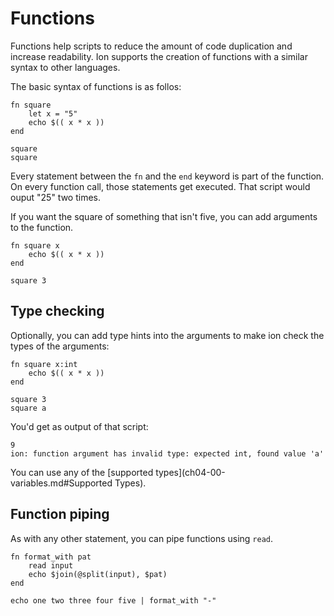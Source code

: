 # Functions

Functions help scripts to reduce the amount of code duplication and increase readability. Ion supports the creation of functions with a similar syntax to other languages.

The basic syntax of functions is as follos:

```ion
fn square
    let x = "5"
    echo $(( x * x ))
end

square
square
```

Every statement between the `fn` and the `end` keyword is part of the function. On every function call, those statements get executed.  That script would ouput "25" two times.

If you want the square of something that isn't five, you can add arguments to the function.

```ion
fn square x
    echo $(( x * x ))
end

square 3
```

## Type checking

Optionally, you can add type hints into the arguments to make ion check the types of the arguments:

```ion
fn square x:int
    echo $(( x * x ))
end

square 3
square a
```

You'd get as output of that script:

```
9
ion: function argument has invalid type: expected int, found value 'a'
```

You can use any of the [supported types](ch04-00-variables.md#Supported Types).

## Function piping

As with any other statement, you can pipe functions using `read`.

```ion
fn format_with pat
    read input
    echo $join(@split(input), $pat)
end

echo one two three four five | format_with "-"
```
